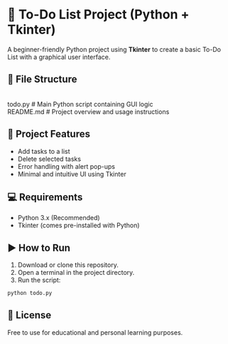 # 📝 To-Do List Project (Python + Tkinter)
A beginner-friendly Python project using **Tkinter** to create a basic To-Do List with a graphical user interface.

## 📁 File Structure
<br>
todo.py # Main Python script containing GUI logic
<br>
README.md # Project overview and usage instructions

## 🎯 Project Features
- Add tasks to a list
- Delete selected tasks
- Error handling with alert pop-ups
- Minimal and intuitive UI using Tkinter

## 💻 Requirements
- Python 3.x (Recommended)
- Tkinter (comes pre-installed with Python)

## ▶️ How to Run
1. Download or clone this repository.
2. Open a terminal in the project directory.
3. Run the script:

```bash
python todo.py
```

## 📜 License
Free to use for educational and personal learning purposes.
